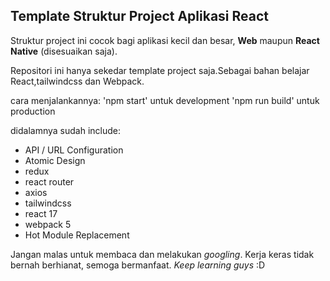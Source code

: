 
## Template Struktur Project Aplikasi React


Struktur project ini cocok bagi aplikasi kecil dan besar, <strong>Web</strong> maupun <strong>React Native</strong> (disesuaikan saja).

Repositori ini hanya sekedar template project saja.Sebagai bahan belajar React,tailwindcss dan Webpack.

cara menjalankannya:
'npm start' untuk development
'npm run build' untuk production

didalamnya sudah include:
- API / URL Configuration
- Atomic Design
- redux
- react router
- axios
- tailwindcss
- react 17
- webpack 5
- Hot Module Replacement

Jangan malas untuk membaca dan melakukan *googling*.
Kerja keras tidak bernah berhianat, semoga bermanfaat.
*Keep learning guys* :D
